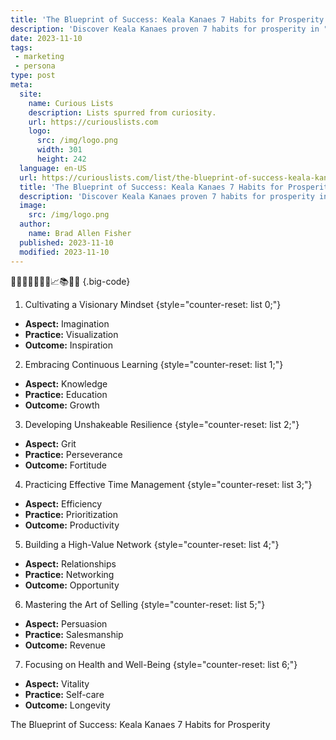 ```yaml
---
title: 'The Blueprint of Success: Keala Kanaes 7 Habits for Prosperity'
description: 'Discover Keala Kanaes proven 7 habits for prosperity in "The Blueprint of Success." Ignite your curious mind with actionable strategies for success.'
date: 2023-11-10
tags:
 - marketing
 - persona
type: post
meta:
  site:
    name: Curious Lists
    description: Lists spurred from curiosity.
    url: https://curiouslists.com
    logo:
      src: /img/logo.png
      width: 301
      height: 242
  language: en-US
  url: https://curiouslists.com/list/the-blueprint-of-success-keala-kanaes-7-habits-for-prosperity
  title: 'The Blueprint of Success: Keala Kanaes 7 Habits for Prosperity'
  description: 'Discover Keala Kanaes proven 7 habits for prosperity in "The Blueprint of Success." Ignite your curious mind with actionable strategies for success.'
  image:
    src: /img/logo.png
  author:
    name: Brad Allen Fisher
  published: 2023-11-10
  modified: 2023-11-10
---
```



📘🚀💼🌟🧠💸🔝📈📚🧗‍♂️ {.big-code}

1. Cultivating a Visionary Mindset {style="counter-reset: list 0;"}
  - **Aspect:** Imagination
  - **Practice:** Visualization
  - **Outcome:** Inspiration

2. Embracing Continuous Learning {style="counter-reset: list 1;"}
  - **Aspect:** Knowledge
  - **Practice:** Education
  - **Outcome:** Growth

3. Developing Unshakeable Resilience {style="counter-reset: list 2;"}
  - **Aspect:** Grit
  - **Practice:** Perseverance
  - **Outcome:** Fortitude

4. Practicing Effective Time Management {style="counter-reset: list 3;"}
  - **Aspect:** Efficiency
  - **Practice:** Prioritization
  - **Outcome:** Productivity

5. Building a High-Value Network {style="counter-reset: list 4;"}
  - **Aspect:** Relationships
  - **Practice:** Networking
  - **Outcome:** Opportunity

6. Mastering the Art of Selling {style="counter-reset: list 5;"}
  - **Aspect:** Persuasion
  - **Practice:** Salesmanship
  - **Outcome:** Revenue

7. Focusing on Health and Well-Being {style="counter-reset: list 6;"}
  - **Aspect:** Vitality
  - **Practice:** Self-care
  - **Outcome:** Longevity

The Blueprint of Success: Keala Kanaes 7 Habits for Prosperity